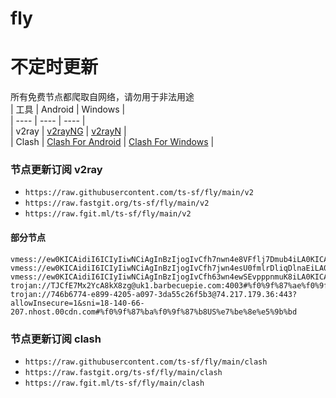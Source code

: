 # fly
# 不定时更新
所有免费节点都爬取自网络，请勿用于非法用途  
|  工具  | Android  | Windows  |  
|  ----  | ----   | ----  |  
| v2ray  | [v2rayNG](https://github.com/2dust/v2rayNG/releases) | [v2rayN](https://github.com/2dust/v2rayN/releases) |  
| Clash  | [Clash For Android](https://github.com/Kr328/ClashForAndroid/releases) | [Clash For Windows](https://github.com/Fndroid/clash_for_windows_pkg/releases) | 
  
### 节点更新订阅  v2ray
- `https://raw.githubusercontent.com/ts-sf/fly/main/v2`  
- `https://raw.fastgit.org/ts-sf/fly/main/v2`  
- `https://raw.fgit.ml/ts-sf/fly/main/v2`  
#### 部分节点  
``` 
vmess://ew0KICAidiI6ICIyIiwNCiAgInBzIjogIvCfh7nwn4e8VFflj7Dmub4iLA0KICAiYWRkIjogImE3ZDQ4MTM1NTBjMi5zYW5mZW4wMDQubWUiLA0KICAicG9ydCI6ICIyOTAzMyIsDQogICJpZCI6ICIxNWNlZGIxZS1iNmU3LTRkZDgtYWM2NS00MjJlMWEzMjI5NzIiLA0KICAiYWlkIjogIjAiLA0KICAic2N5IjogImF1dG8iLA0KICAibmV0IjogInRjcCIsDQogICJ0eXBlIjogIm5vbmUiLA0KICAiaG9zdCI6ICLwn4e58J+HvFRX5Y+w5rm+KHlvdXR1YmXpmL/kvJ/np5HmioAyKSIsDQogICJwYXRoIjogIiIsDQogICJ0bHMiOiAiIiwNCiAgInNuaSI6ICIiDQp9
vmess://ew0KICAidiI6ICIyIiwNCiAgInBzIjogIvCfh7jwn4esU0fmlrDliqDlnaEiLA0KICAiYWRkIjogInNnMy5mMTYzYWIwZjJjNzQuc2FuZmVuMDA0Lm1lIiwNCiAgInBvcnQiOiAiNDQzIiwNCiAgImlkIjogIjE1Y2VkYjFlLWI2ZTctNGRkOC1hYzY1LTQyMmUxYTMyMjk3MiIsDQogICJhaWQiOiAiMCIsDQogICJzY3kiOiAiYXV0byIsDQogICJuZXQiOiAidGNwIiwNCiAgInR5cGUiOiAibm9uZSIsDQogICJob3N0IjogIvCfh7jwn4esU0fmlrDliqDlnaEoeW91dHViZemYv+S8n+enkeaKgDIpIiwNCiAgInBhdGgiOiAiIiwNCiAgInRscyI6ICJ0bHMiLA0KICAic25pIjogInNnMS5zYW5mZW4wMDQubWUiDQp9
vmess://ew0KICAidiI6ICIyIiwNCiAgInBzIjogIvCfh63wn4ewSEvpppnmuK8iLA0KICAiYWRkIjogInNkdHRremEuNzY4OTgxMDIueHl6IiwNCiAgInBvcnQiOiAiMjA4MiIsDQogICJpZCI6ICI0ODk2NTU5Yy1jOTRlLTM0MmEtYjIwOC02MTA3ZWMyOTI2NTIiLA0KICAiYWlkIjogIjAiLA0KICAic2N5IjogImF1dG8iLA0KICAibmV0IjogIndzIiwNCiAgInR5cGUiOiAibm9uZSIsDQogICJob3N0IjogInNkdHRrei43Njg5ODEwMi54eXoiLA0KICAicGF0aCI6ICIvZnVuc2RmcmgiLA0KICAidGxzIjogIiIsDQogICJzbmkiOiAiIg0KfQ==
trojan://TJCfE7Mx2YcA8kX8zg@uk1.barbecuepie.com:4003#%f0%9f%87%ae%f0%9f%87%b1IL%e4%bb%a5%e8%89%b2%e5%88%97%201.4MB
trojan://746b6774-e899-4205-a097-3da55c26f5b3@74.217.179.36:443?allowInsecure=1&sni=18-140-66-207.nhost.00cdn.com#%f0%9f%87%ba%f0%9f%87%b8US%e7%be%8e%e5%9b%bd
```
### 节点更新订阅  clash
- `https://raw.githubusercontent.com/ts-sf/fly/main/clash`  
- `https://raw.fastgit.org/ts-sf/fly/main/clash`  
- `https://raw.fgit.ml/ts-sf/fly/main/clash`  
